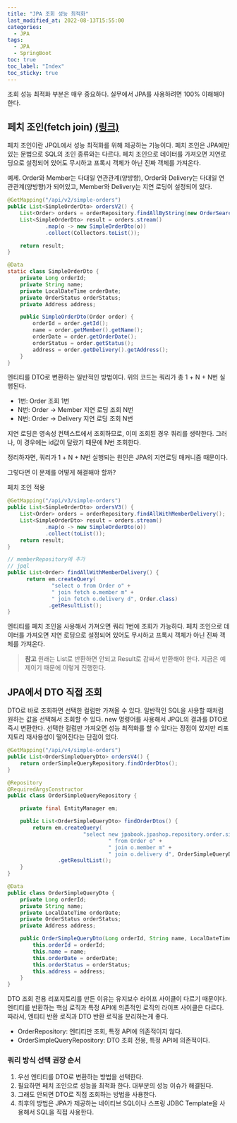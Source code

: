 ```yaml
---
title: "JPA 조회 성능 최적화"
last_modified_at: 2022-08-13T15:55:00
categories:
  - JPA
tags:
  - JPA
  - SpringBoot
toc: true
toc_label: "Index"
toc_sticky: true
---
```


조회 성능 최적화 부분은 매우 중요하다. 실무에서 JPA를 사용하려면 100% 이해해야 한다.

## 페치 조인(fetch join) [(링크)](https://yessm621.github.io/jpa/JPA-Fetch-Join/)

페치 조인이란 JPQL에서 성능 최적화를 위해 제공하는 기능이다. 페치 조인은 JPA에만 있는 문법으로 SQL의 조인 종류와는 다르다. 페치 조인으로 데이터를 가져오면 지연로딩으로 설정되어 있어도 무시하고 프록시 객체가 아닌 진짜 객체를 가져온다. 

예제. Order와 Member는 다대일 연관관계(양방향), Order와 Delivery는 다대일 연관관계(양방향)가 되어있고, Member와 Delivery는 지연 로딩이 설정되어 있다.

```java
@GetMapping("/api/v2/simple-orders")
public List<SimpleOrderDto> ordersV2() {
    List<Order> orders = orderRepository.findAllByString(new OrderSearch());
    List<SimpleOrderDto> result = orders.stream()
            .map(o -> new SimpleOrderDto(o))
            .collect(Collectors.toList());

    return result;
}

@Data
static class SimpleOrderDto {
    private Long orderId;
    private String name;
    private LocalDateTime orderDate;
    private OrderStatus orderStatus;
    private Address address;

    public SimpleOrderDto(Order order) {
        orderId = order.getId();
        name = order.getMember().getName();
        orderDate = order.getOrderDate();
        orderStatus = order.getStatus();
        address = order.getDelivery().getAddress();
    }
}
```

엔티티를 DTO로 변환하는 일반적인 방법이다. 위의 코드는 쿼리가 총 1 + N + N번 실행된다. 

- 1번: Order 조회 1번
- N번: Order → Member 지연 로딩 조회 N번
- N번: Order → Delivery 지연 로딩 조회 N번

지연 로딩은 영속성 컨텍스트에서 조회하므로, 이미 조회된 경우 쿼리를 생략한다. 그러나, 이 경우에는 id값이 달랐기 때문에 N번 조회한다.

정리하자면, 쿼리가 1 + N + N번 실행되는 원인은 JPA의 지연로딩 매커니즘 때문이다.

그렇다면 이 문제를 어떻게 해결해야 할까?

페치 조인 적용

```java
@GetMapping("/api/v3/simple-orders")
public List<SimpleOrderDto> ordersV3() {
    List<Order> orders = orderRepository.findAllWithMemberDelivery();
    List<SimpleOrderDto> result = orders.stream()
            .map(o -> new SimpleOrderDto(o))
            .collect(toList());
    return result;
}
```

```java
// memberRepository에 추가
// jpql
public List<Order> findAllWithMemberDelivery() {
      return em.createQuery(
              "select o from Order o" +
              " join fetch o.member m" +
              " join fetch o.delivery d", Order.class)
             .getResultList();
}
```

엔티티를 페치 조인을 사용해서 가져오면 쿼리 1번에 조회가 가능하다. 페치 조인으로 데이터를 가져오면 지연 로딩으로 설정되어 있어도 무시하고 프록시 객체가 아닌 진짜 객체를 가져온다.

> **참고**
원래는 List로 반환하면 안되고 Result로 감싸서 반환해야 한다. 지금은 예제이기 때문에 이렇게 진행한다.
> 

## JPA에서 DTO 직접 조회

DTO로 바로 조회하면 선택한 컬럼만 가져올 수 있다. 일반적인 SQL을 사용할 때처럼 원하는 값을 선택해서 조회할 수 있다. new 명령어를 사용해서 JPQL의 결과를 DTO로 즉시 변환한다. 선택한 컬럼만 가져오면 성능 최적화를 할 수 있다는 장점이 있지만 리포지토리 재사용성이 떨어진다는 단점이 있다.

```java
@GetMapping("/api/v4/simple-orders")
public List<OrderSimpleQueryDto> ordersV4() {
    return orderSimpleQueryRepository.findOrderDtos();
}
```

```java
@Repository
@RequiredArgsConstructor
public class OrderSimpleQueryRepository {

    private final EntityManager em;

    public List<OrderSimpleQueryDto> findOrderDtos() {
        return em.createQuery(
                        "select new jpabook.jpashop.repository.order.simplequery.OrderSimpleQueryDto(o.id, m.name, o.orderDate, o.status, d.address) " +
                                " from Order o" +
                                " join o.member m" +
                                " join o.delivery d", OrderSimpleQueryDto.class)
                .getResultList();
    }
}
```

```java
@Data
public class OrderSimpleQueryDto {
    private Long orderId;
    private String name;
    private LocalDateTime orderDate;
    private OrderStatus orderStatus;
    private Address address;

    public OrderSimpleQueryDto(Long orderId, String name, LocalDateTime orderDate, OrderStatus orderStatus, Address address) {
        this.orderId = orderId;
        this.name = name;
        this.orderDate = orderDate;
        this.orderStatus = orderStatus;
        this.address = address;
    }
}
```

DTO 조회 전용 리포지토리를 만든 이유는 유지보수 라이프 사이클이 다르기 때문이다. 엔티티를 반환하는 핵심 로직과 특정 API에 의존적인 로직의 라이프 사이클은 다르다. 따라서, 엔티티 반환 로직과 DTO 반환 로직을 분리하는게 좋다.

- OrderRepository: 엔티티만 조회, 특정 API에 의존적이지 않다.
- OrderSimpleQueryRepository: DTO 조회 전용, 특정 API에 의존적이다.

### 쿼리 방식 선택 권장 순서

1. 우선 엔티티를 DTO로 변환하는 방법을 선택한다.
2. 필요하면 페치 조인으로 성능을 최적화 한다. 대부분의 성능 이슈가 해결된다.
3. 그래도 안되면 DTO로 직접 조회하는 방법을 사용한다.
4. 최후의 방법은 JPA가 제공하는 네이티브 SQL이나 스프링 JDBC Template을 사용해서 SQL을 직접 사용한다.
